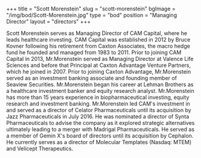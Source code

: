 +++
title = "Scott Morenstein"
slug = "scott-morenstein"
bgImage = "/img/bod/Scott-Morenstein.jpg"
type = "bod"
position = "Managing Director"
layout = "directors"
+++


Scott Morenstein serves as Managing Director of CAM Capital, where he leads healthcare investing. CAM Capital was established in 2012 by Bruce Kovner following his retirement from Caxton Associates, the macro hedge fund he founded and managed from 1983 to 2011. Prior to joining CAM Capital in 2013, Mr.Morenstein served as Managing Director at Valence Life Sciences and before that Principal at Caxton Advantage Venture Partners, which he joined in 2007. Prior to joining Caxton Advantage, Mr.Morenstein served as an investment banking associate and founding member of Seaview Securities. Mr.Morenstein began his career at Lehman Brothers as a healthcare investment banker and equity research analyst. Mr.Morenstein has more than 15 years experience in biopharmaceutical investing, equity research and investment banking. Mr.Morenstein led CAM's investment in and served as a director of Celator Pharmaceuticals until its acquisition by Jazz Pharmaceuticals in July 2016. He was nominated a director of Synta Pharmaceuticals to advise the company as it explored strategic alternatives ultimately leading to a merger with Madrigal Pharmaceuticals. He served as a member of Gemin X's board of directors until its acquisition by Cephalon. He currently serves as a director of Molecular Templates (Nasdaq: MTEM) and Velicept Therapeutics.